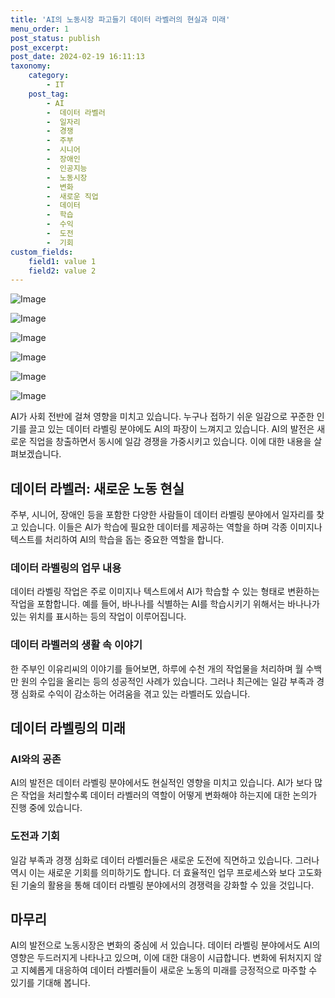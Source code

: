 ```yaml
---
title: 'AI의 노동시장 파고들기 데이터 라벨러의 현실과 미래'
menu_order: 1
post_status: publish
post_excerpt: 
post_date: 2024-02-19 16:11:13
taxonomy:
    category:
        - IT
    post_tag:
        - AI
        -  데이터 라벨러
        -  일자리
        -  경쟁
        -  주부
        -  시니어
        -  장애인
        -  인공지능
        -  노동시장
        -  변화
        -  새로운 직업
        -  데이터
        -  학습
        -  수익
        -  도전
        -  기회
custom_fields:
    field1: value 1
    field2: value 2
---
```


![Image](https://imgnews.pstatic.net/image/469/2024/02/19/0000786065_001_20240219120501781.jpg?type=w647)

![Image](https://imgnews.pstatic.net/image/469/2024/02/19/0000786065_002_20240219120501826.jpg?type=w647)

![Image](https://imgnews.pstatic.net/image/469/2024/02/19/0000786065_003_20240219120501854.jpg?type=w647)

![Image](https://imgnews.pstatic.net/image/469/2024/02/19/0000786065_004_20240219120501877.jpg?type=w647)

![Image](https://imgnews.pstatic.net/image/469/2024/02/19/0000786065_005_20240219120501900.jpg?type=w647)

![Image](https://imgnews.pstatic.net/image/469/2024/02/19/0000786065_006_20240219120501926.png?type=w647)

AI가 사회 전반에 걸쳐 영향을 미치고 있습니다. 누구나 접하기 쉬운 일감으로 꾸준한 인기를 끌고 있는 데이터 라벨링 분야에도 AI의 파장이 느껴지고 있습니다. AI의 발전은 새로운 직업을 창출하면서 동시에 일감 경쟁을 가중시키고 있습니다. 이에 대한 내용을 살펴보겠습니다.
## 데이터 라벨러: 새로운 노동 현실
주부, 시니어, 장애인 등을 포함한 다양한 사람들이 데이터 라벨링 분야에서 일자리를 찾고 있습니다. 이들은 AI가 학습에 필요한 데이터를 제공하는 역할을 하며 각종 이미지나 텍스트를 처리하여 AI의 학습을 돕는 중요한 역할을 합니다.
### 데이터 라벨링의 업무 내용
데이터 라벨링 작업은 주로 이미지나 텍스트에서 AI가 학습할 수 있는 형태로 변환하는 작업을 포함합니다. 예를 들어, 바나나를 식별하는 AI를 학습시키기 위해서는 바나나가 있는 위치를 표시하는 등의 작업이 이루어집니다.
### 데이터 라벨러의 생활 속 이야기
한 주부인 이유리씨의 이야기를 들어보면, 하루에 수천 개의 작업물을 처리하며 월 수백만 원의 수입을 올리는 등의 성공적인 사례가 있습니다. 그러나 최근에는 일감 부족과 경쟁 심화로 수익이 감소하는 어려움을 겪고 있는 라벨러도 있습니다.
## 데이터 라벨링의 미래
### AI와의 공존
AI의 발전은 데이터 라벨링 분야에서도 현실적인 영향을 미치고 있습니다. AI가 보다 많은 작업을 처리할수록 데이터 라벨러의 역할이 어떻게 변화해야 하는지에 대한 논의가 진행 중에 있습니다.
### 도전과 기회
일감 부족과 경쟁 심화로 데이터 라벨러들은 새로운 도전에 직면하고 있습니다. 그러나 역시 이는 새로운 기회를 의미하기도 합니다. 더 효율적인 업무 프로세스와 보다 고도화된 기술의 활용을 통해 데이터 라벨링 분야에서의 경쟁력을 강화할 수 있을 것입니다.
## 마무리
AI의 발전으로 노동시장은 변화의 중심에 서 있습니다. 데이터 라벨링 분야에서도 AI의 영향은 두드러지게 나타나고 있으며, 이에 대한 대응이 시급합니다. 변화에 뒤처지지 않고 지혜롭게 대응하여 데이터 라벨러들이 새로운 노동의 미래를 긍정적으로 마주할 수 있기를 기대해 봅니다.
